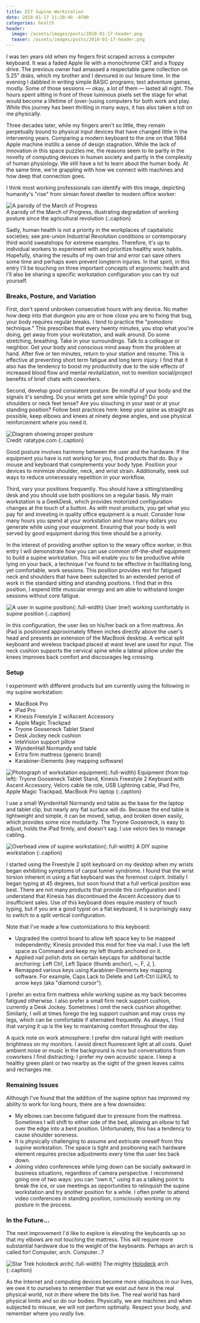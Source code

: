 ```yaml
---
title: DIY Supine Workstation
date: 2018-01-17 11:20:40 -0700
categories: health
header:
  image: /assets/images/posts/2018-01-17-header.png
  teaser: /assets/images/posts/2018-01-17-header.png
---
```


I was ten years old when my fingers first scraped across a computer keyboard. It was a faded Apple IIe with a monochrome CRT and a floppy drive. The previous owner had amassed a respectable game collection on 5.25" disks, which my brother and I devoured in our leisure time. In the evening I dabbled in writing simple BASIC programs; text adventure games, mostly. Some of those sessions — okay, a lot of them — lasted all night. The hours spent sitting in front of those luminous pixels set the stage for what would become a lifetime of (over-)using computers for both work and play. While this journey has been thrilling in many ways, it has also taken a toll on me physically.

Three decades later, while my fingers aren't so little, they remain perpetually bound to physical input devices that have changed little in the intervening years. Comparing a modern keyboard to the one on that 1984 Apple machine instills a sense of design stagnation. While the lack of innovation in this space puzzles me, the reasons seem to lie partly in the novelty of computing devices in human society and partly in the complexity of human physiology. We still have a lot to learn about the human body. At the same time, we're grappling with how we connect with machines and how deep that connection goes.

I think most working professionals can identify with this image, depicting humanity's "rise" from simian forest dweller to modern office worker:

![A parody of the March of Progress](/assets/images/posts/2018-01-17/march-of-progress.png)
<br>
A parody of the March of Progress, illustrating degradation of working posture since the agricultural revolution
{:.caption}


Sadly, human health is not a priority in the workplaces of capitalistic societies; see pre-union Industrial Revolution conditions or contemporary third world sweatshops for extreme examples. Therefore, it's up to individual workers to experiment with and prioritize healthy work habits. Hopefully, sharing the results of my own trial and error can save others some time and perhaps even prevent longterm injuries. In that spirit, in this entry I'll be touching on three important concepts of ergonomic health and I'll also be sharing a specific workstation configuration you can try out yourself.


### Breaks, Posture, and Variation

First, don't spend unbroken consecutive hours with any device. No matter how deep into that dungeon you are or how close you are to fixing that bug, your body requires regular breaks. I tend to practice the "pomodoro technique." This prescribes that every twenty minutes, you stop what you're doing, get away from your workstation, and walk around. Do some stretching, breathing. Take in your surroundings. Talk to a colleague or neighbor. Get your body and conscious mind away from the problem at hand. After five or ten minutes, return to your station and resume. This is effective at preventing short term fatigue and long term injury. I find that it also has the tendency to boost my productivity due to the side effects of increased blood flow and mental revitalization, not to mention social/project benefits of brief chats with coworkers.

Second, develop good consistent posture. Be mindful of your body and the signals it's sending. Do your wrists get sore while typing? Do your shoulders or neck feel tense? Are you slouching in your seat or at your standing position? Follow best practices here: keep your spine as straight as possible, keep elbows and knees at ninety degree angles, and use physical reinforcement where you need it.

![Diagram showing proper posture](/assets/images/posts/2018-01-17/proper-posture.png)
<br>
Credit: ratatype.com
{:.caption}

Good posture involves harmony between the user and the hardware. If the equipment you have is not working for you, find products that do. Buy a mouse and keyboard that complements your body type. Position your devices to minimize shoulder, neck, and wrist strain. Additionally, seek out ways to reduce unnecessary repetition in your workflow.

Third, vary your positions frequently. You should have a sitting/standing desk and you should use both positions on a regular basis. My main workstation is a GeekDesk, which provides motorized configuration changes at the touch of a button. As with most products, you get what you pay for and investing in quality office equipment is a must. Consider how many hours you spend at your workstation and how many dollars you generate while using your equipment. Ensuring that your body is well served by good equipment during this time should be a priority.

In the interest of providing another option to the weary office worker, in this entry I will demonstrate how you can use common off-the-shelf equipment to build a supine workstation. This will enable you to be productive while lying on your back, a technique I've found to be effective in facilitating long, yet comfortable, work sessions. This position provides rest for fatigued neck and shoulders that have been subjected to an extended period of work in the standard sitting and standing positions. I find that in this position, I expend little muscular energy and am able to withstand longer sessions without core fatigue.

![A user in supine position](/assets/images/posts/2018-01-17/jck-supine.png){:.full-width}
User (me!) working comfortably in supine position
{:.caption}

In this configuration, the user lies on his/her back on a firm mattress. An iPad is positioned approximately fifteen inches directly above the user's head and presents an extension of the MacBook desktop. A vertical split keyboard and wireless trackpad placed at waist level are used for input. The neck cushion supports the cervical spine while a lateral pillow under the knees improves back comfort and discourages leg crossing.


### Setup

I experiment with different products but am currently using the following in my supine workstation:

  * MacBook Pro
  * iPad Pro
  * Kinesis Freestyle 2 w/Ascent Accessory
  * Apple Magic Trackpad
  * Tryone Gooseneck Tablet Stand
  * Desk Jockey neck cushion
  * InteVision support pillow
  * WyndenHall Normandy end table
  * Extra firm mattress (generic brand)
  * Karabiner-Elements (key mapping software)

![Photograph of workstation equipment](/assets/images/posts/2018-01-17/equipment.png){:.full-width}
Equipment (from top left): Tryone Gooseneck Tablet Stand, Kinesis Freestyle 2 Keyboard with Ascent Accessory, Velcro cable tie role, USB Lightning cable, iPad Pro, Apple Magic Trackpad, MacBook Pro laptop
{:.caption}


I use a small WyndenHall Normandy end table as the base for the laptop and tablet clip, but nearly any flat surface will do. Because the end table is lightweight and simple, it can be moved, setup, and broken down easily, which provides some nice modularity. The Tryone Gooseneck, is easy to adjust, holds the iPad firmly, and doesn't sag. I use velcro ties to manage cabling.

![Overhead view of supine workstation](/assets/images/posts/2018-01-17/overhead-view.png){:.full-width}
A DIY supine workstation
{:.caption}

I started using the Freestyle 2 split keyboard on my desktop when my wrists began exhibiting symptoms of carpal tunnel syndrome. I found that the wrist torsion inherent in using a flat keyboard was the foremost culprit. Initially I began typing at 45 degrees, but soon found that a full vertical position was best. There are not many products that provide this configuration and I understand that Kinesis has discontinued the Ascent Accessory due to insufficient sales. Use of this keyboard does require mastery of touch typing, but if you are a good typist on a flat keyboard, it is surprisingly easy to switch to a split vertical configuration.

Note that I've made a few customizations to this keyboard:

  * Upgraded the control board to allow left space key to be mapped independently; Kinesis provided this mod for free via mail. I use the left space as Command and keep my left thumb anchored on it.
  * Applied nail polish dots on certain keycaps for additional tactile anchoring: Left Ctrl, Left Space (thumb anchor), ~, F, J, ].
  * Remapped various keys using Karabiner-Elements key mapping software. For example, Caps Lack to Delete and Left-Ctrl I/J/K/L to arrow keys (aka "diamond cursor").

I prefer an extra firm mattress while working supine as my back becomes fatigued otherwise. I also prefer a small firm neck support cushion, currently a Desk Jockey. Sometimes I omit the neck cushion altogether. Similarly, I will at times forego the leg support cushion and may cross my legs, which can be comfortable if alternated frequently. As always, I find that varying it up is the key to maintaining comfort throughout the day.

A quick note on work atmosphere: I prefer dim natural light with medium brightness on my monitors. I avoid direct fluorescent light at all costs. Quiet ambient noise or music in the background is nice but conversations from coworkers I find distracting; I prefer my own acoustic space. I keep a healthy green plant or two nearby as the sight of the green leaves calms and recharges me.


### Remaining Issues

Although I've found that the addition of the supine option has improved my ability to work for long hours, there are a few downsides:

  * My elbows can become fatigued due to pressure from the mattress. Sometimes I will shift to either side of the bed, allowing an elbow to fall over the edge into a bent position. Unfortunately, this has a tendency to cause shoulder soreness.
  * It is physically challenging to assume and extricate oneself from this supine workstation. The space is tight and positioning each hardware element requires precise adjustments every time the user lies back down.
  * Joining video conferences while lying down can be socially awkward in business situations, regardless of camera perspective. I recommend going one of two ways: you can "own it," using it as a talking point to break the ice, or use meetings as opportunities to relinquish the supine workstation and try another position for a while. I often prefer to attend video conferences in standing position, consciously working on my posture in the process.


### In the Future...

The next improvement I'd like to explore is elevating the keyboards up so that my elbows are not touching the mattress. This will require more substantial hardware due to the weight of the keyboards. Perhaps an arch is called for! Computer, arch. Computer...?

![Star Trek holodeck arch](/assets/images/posts/2018-01-17/star-trek-arch.png){:.full-width}
The mighty [Holodeck](https://en.wikipedia.org/wiki/Holodeck) arch
{:.caption}

As the Internet and computing devices become more ubiquitous in our lives, we owe it to ourselves to remember that we exist *out here* in the real physical world, not *in there* where the bits live. The real world has hard physical limits and so do our bodies. Physically, we are machines and when subjected to misuse, we will not perform optimally. Respect your body, and remember where you *really* live.
